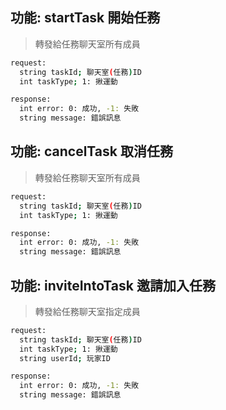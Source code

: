 ## 功能: startTask 開始任務

> 轉發給任務聊天室所有成員

```bash
request:
  string taskId; 聊天室(任務)ID
  int taskType; 1: 揪運動
```

```bash
response:
  int error: 0: 成功, -1: 失敗
  string message: 錯誤訊息
```

## 功能: cancelTask 取消任務

> 轉發給任務聊天室所有成員

```bash
request:
  string taskId; 聊天室(任務)ID
  int taskType; 1: 揪運動
```

```bash
response:
  int error: 0: 成功, -1: 失敗
  string message: 錯誤訊息
```

## 功能: inviteIntoTask 邀請加入任務

> 轉發給任務聊天室指定成員

```bash
request:
  string taskId; 聊天室(任務)ID
  int taskType; 1: 揪運動
  string userId; 玩家ID
```

```bash
response:
  int error: 0: 成功, -1: 失敗
  string message: 錯誤訊息
```

